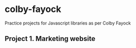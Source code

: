 # colby-fayock
Practice projects for Javascript libraries as per Colby Fayock
## Project 1. Marketing website
